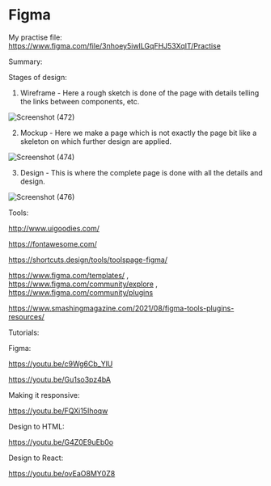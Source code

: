 # Figma
My practise file: https://www.figma.com/file/3nhoey5iwILGqFHJ53XqIT/Practise

Summary:

Stages of design:
1) Wireframe - Here a rough sketch is done of the page with details telling the links between components, etc.

![Screenshot (472)](https://user-images.githubusercontent.com/34264682/139640957-75921749-650e-498d-b53e-9411afab6b98.png)

2) Mockup - Here we make a page which is not exactly the page bit like a skeleton on which further design are applied.

![Screenshot (474)](https://user-images.githubusercontent.com/34264682/139641311-021fad77-2c49-4594-8df0-1e5a0100ce67.png)

3) Design - This is where the complete page is done with all the details and design.

![Screenshot (476)](https://user-images.githubusercontent.com/34264682/139641656-b3a124d7-f133-473e-82ad-4cd33f12caa9.png)

Tools:

http://www.uigoodies.com/

https://fontawesome.com/

https://shortcuts.design/tools/toolspage-figma/

https://www.figma.com/templates/ , https://www.figma.com/community/explore , https://www.figma.com/community/plugins

https://www.smashingmagazine.com/2021/08/figma-tools-plugins-resources/

Tutorials:

Figma:


https://youtu.be/c9Wg6Cb_YlU


https://youtu.be/Gu1so3pz4bA

Making it responsive:

https://youtu.be/FQXi15Ihoqw

Design to HTML:

https://youtu.be/G4Z0E9uEb0o

Design to React:

https://youtu.be/ovEaO8MY0Z8
